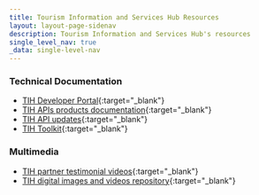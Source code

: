 ```yaml
---
title: Tourism Information and Services Hub Resources
layout: layout-page-sidenav
description: Tourism Information and Services Hub's resources
single_level_nav: true
_data: single-level-nav
---
```


### Technical Documentation

- [TIH Developer Portal](https://tih-dev.stb.gov.sg/){:target="_blank"}
- [TIH APIs products documentation](https://tih-dev.stb.gov.sg/api-products-documentation){:target="_blank"}
- [TIH API updates](https://tih-dev.stb.gov.sg/news){:target="_blank"}
- [TIH Toolkit](https://file.go.gov.sg/share-tih.pdf){:target="_blank"}

### Multimedia

- [TIH partner testimonial videos](https://tih.stb.gov.sg/content/tih/en/our-partners/success-stories.html){:target="_blank"}
- [TIH digital images and videos repository](https://tih.stb.gov.sg/content/tih/en/marketing-and-media-assets/digital-images-and-videos.html){:target="_blank"}




